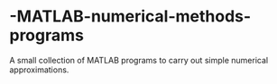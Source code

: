 # -MATLAB-numerical-methods-programs
A small collection of MATLAB programs to carry out simple numerical approximations.
